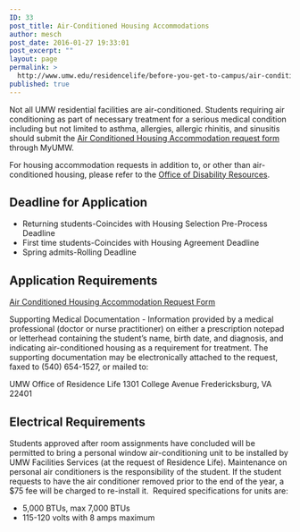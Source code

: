 ```yaml
---
ID: 33
post_title: Air-Conditioned Housing Accommodations
author: mesch
post_date: 2016-01-27 19:33:01
post_excerpt: ""
layout: page
permalink: >
  http://www.umw.edu/residencelife/before-you-get-to-campus/air-conditioned/
published: true
---
```

Not all UMW residential facilities are air-conditioned. Students requiring air conditioning as part of necessary treatment for a serious medical condition including but not limited to asthma, allergies, allergic rhinitis, and sinusitis should submit the <a href="https://orgsync.com/59554/forms/87507">Air Conditioned Housing Accommodation request form</a> through MyUMW.

For housing accommodation requests in addition to, or other than air-conditioned housing, please refer to the <a href="http://academics.umw.edu/disability/accommodations/">Office of Disability Resources</a>.
<h2>Deadline for Application</h2>
<ul>
	<li>Returning students-Coincides with Housing Selection Pre-Process Deadline</li>
	<li>First time students-Coincides with Housing Agreement Deadline</li>
	<li>Spring admits-Rolling Deadline</li>
</ul>
<h2>Application Requirements</h2>
<a href="https://orgsync.com/59554/forms/87507">Air Conditioned Housing Accommodation Request Form</a>

Supporting Medical Documentation - Information provided by a medical professional (doctor or nurse practitioner) on either a prescription notepad or letterhead containing the student’s name, birth date, and diagnosis, and indicating air-conditioned housing as a requirement for treatment. The supporting documentation may be electronically attached to the request, faxed to (540) 654-1527, or mailed to:

UMW Office of Residence Life
1301 College Avenue
Fredericksburg, VA 22401
<h2>Electrical Requirements</h2>
Students approved after room assignments have concluded will be permitted to bring a personal window air-conditioning unit to be installed by UMW Facilities Services (at the request of Residence Life). Maintenance on personal air conditioners is the responsibility of the student. If the student requests to have the air conditioner removed prior to the end of the year, a $75 fee will be charged to re-install it.  Required specifications for units are:
<ul>
	<li>5,000 BTUs, max 7,000 BTUs</li>
	<li>115-120 volts with 8 amps maximum</li>
</ul>